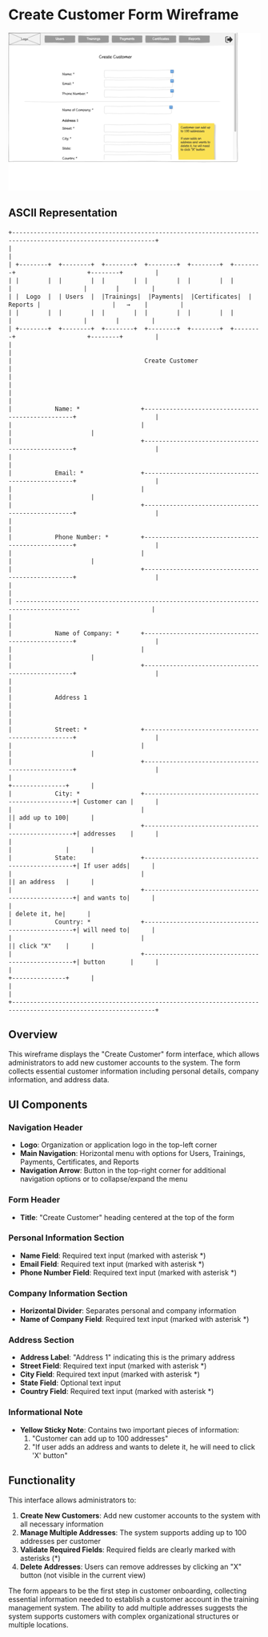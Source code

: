 # Create Customer Form Wireframe

![Create Customer Form](./a-create-customer.png)

## ASCII Representation

```
+--------------------------------------------------------------------------------------------------------------+
|                                                                                                              |
| +--------+  +--------+  +--------+  +--------+  +--------+  +--------+                    +--------+         |
| |        |  |        |  |        |  |        |  |        |  |        |                    |        |         |
| |  Logo  |  | Users  |  |Trainings|  |Payments|  |Certificates|  | Reports |                    |   →    |         |
| |        |  |        |  |        |  |        |  |        |  |        |                    |        |         |
| +--------+  +--------+  +--------+  +--------+  +--------+  +--------+                    +--------+         |
|                                                                                                              |
|                                     Create Customer                                                          |
|                                                                                                              |
|                                                                                                              |
|            Name: *                 +--------------------------------------------------+                      |
|                                    |                                                  |                      |
|                                    +--------------------------------------------------+                      |
|                                                                                                              |
|            Email: *                +--------------------------------------------------+                      |
|                                    |                                                  |                      |
|                                    +--------------------------------------------------+                      |
|                                                                                                              |
|            Phone Number: *         +--------------------------------------------------+                      |
|                                    |                                                  |                      |
|                                    +--------------------------------------------------+                      |
|                                                                                                              |
| ----------------------------------------------------------------------------------------                    |
|                                                                                                              |
|            Name of Company: *      +--------------------------------------------------+                      |
|                                    |                                                  |                      |
|                                    +--------------------------------------------------+                      |
|                                                                                                              |
|            Address 1                                                                                         |
|                                                                                                              |
|            Street: *               +--------------------------------------------------+                      |
|                                    |                                                  |                      |
|                                    +--------------------------------------------------+                      |
|                                                                                       +---------------+      |
|            City: *                 +--------------------------------------------------+| Customer can |      |
|                                    |                                                  || add up to 100|      |
|                                    +--------------------------------------------------+| addresses    |      |
|                                                                                       |               |      |
|            State:                  +--------------------------------------------------+| If user adds|      |
|                                    |                                                  || an address   |      |
|                                    +--------------------------------------------------+| and wants to|      |
|                                                                                       | delete it, he|      |
|            Country: *              +--------------------------------------------------+| will need to|      |
|                                    |                                                  || click "X"    |      |
|                                    +--------------------------------------------------+| button       |      |
|                                                                                       +---------------+      |
|                                                                                                              |
+--------------------------------------------------------------------------------------------------------------+
```

## Overview

This wireframe displays the "Create Customer" form interface, which allows administrators to add new customer accounts to the system. The form collects essential customer information including personal details, company information, and address data.

## UI Components

### Navigation Header
- **Logo**: Organization or application logo in the top-left corner
- **Main Navigation**: Horizontal menu with options for Users, Trainings, Payments, Certificates, and Reports
- **Navigation Arrow**: Button in the top-right corner for additional navigation options or to collapse/expand the menu

### Form Header
- **Title**: "Create Customer" heading centered at the top of the form

### Personal Information Section
- **Name Field**: Required text input (marked with asterisk *)
- **Email Field**: Required text input (marked with asterisk *)
- **Phone Number Field**: Required text input (marked with asterisk *)

### Company Information Section
- **Horizontal Divider**: Separates personal and company information
- **Name of Company Field**: Required text input (marked with asterisk *)

### Address Section
- **Address Label**: "Address 1" indicating this is the primary address
- **Street Field**: Required text input (marked with asterisk *)
- **City Field**: Required text input (marked with asterisk *)
- **State Field**: Optional text input
- **Country Field**: Required text input (marked with asterisk *)

### Informational Note
- **Yellow Sticky Note**: Contains two important pieces of information:
  1. "Customer can add up to 100 addresses"
  2. "If user adds an address and wants to delete it, he will need to click 'X' button"

## Functionality

This interface allows administrators to:

1. **Create New Customers**: Add new customer accounts to the system with all necessary information
2. **Manage Multiple Addresses**: The system supports adding up to 100 addresses per customer
3. **Validate Required Fields**: Required fields are clearly marked with asterisks (*)
4. **Delete Addresses**: Users can remove addresses by clicking an "X" button (not visible in the current view)

The form appears to be the first step in customer onboarding, collecting essential information needed to establish a customer account in the training management system. The ability to add multiple addresses suggests the system supports customers with complex organizational structures or multiple locations.
